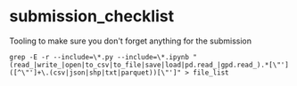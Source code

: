 # submission_checklist
Tooling to make sure you don't forget anything for the submission


```
grep -E -r --include=\*.py --include=\*.ipynb "(read_|write_|open|to_csv|to_file|save|load|pd.read_|gpd.read_).*[\"']([^\"']+\.(csv|json|shp|txt|parquet))[\"']" > file_list
```
